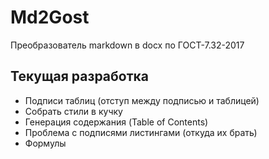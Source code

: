 # Md2Gost
Преобразователь markdown в docx по ГОСТ-7.32-2017

## Текущая разработка

* Подписи таблиц (отступ между подписью и таблицей)
* Собрать стили в кучку
* Генерация содержания (Table of Contents)
* Проблема с подписями листингами (откуда их брать)
* Формулы
